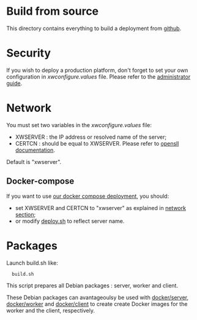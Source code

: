 Build from source
=================

This directory contains everything to build a deployment from [github](https://github.com/lodygens/xtremweb-hep).

# Security
If you wish to deploy a production platform, don't forget to set your own configuration in _xwconfigure.values_ file.
Please refer to the [administrator guide](../../doc/xwhep-admin-guide.odt).

# Network
You must set two variables in the _xwconfigure.values_ file:
- XWSERVER : the IP address or resolved name of the server;
- CERTCN : should be equal to XWSERVER. Please refer to [opensll documentation](https://www.openssl.org).

Default is "xwserver".


## Docker-compose
If you want to use [our docker compose deployment](../deployment/), you should:
- set XWSERVER and CERTCN to "xwserver" as explained in [network section](#network);
- or modify [deploy.sh](../deployment/deploy.sh) to reflect server name.


# Packages

Launch build.sh like:
```
  build.sh
```

This script prepares all Debian packages : server, worker and client.

These Debian packages can avantageoulsy be used with [docker/server](../server), [docker/worker](../worker) and [docker/client](../client) to
create create Docker images for the worker and the client, respectively.

